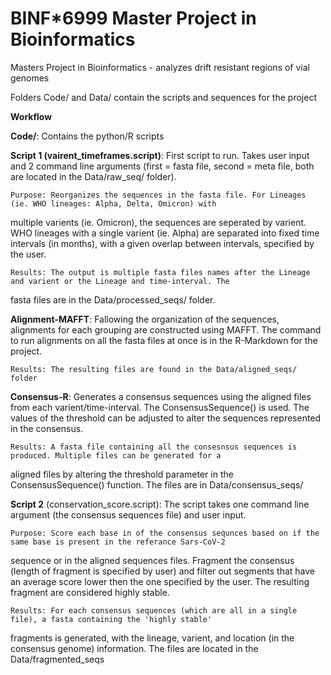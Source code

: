 # BINF*6999 Master Project in Bioinformatics
Masters Project in Bioinformatics - analyzes drift resistant regions of vial genomes 

Folders Code/ and Data/ contain the scripts and sequences for the project

**Workflow**

**Code/**: Contains the python/R scripts 

**Script 1 (vairent_timeframes.script)**: First script to run. Takes user input and 2 command line arguments (first = fasta 
file, second = meta file, both are located in the Data/raw_seq/ folder). 
	
	Purpose: Reorganizes the sequences in the fasta file. For Lineages (ie. WHO lineages: Alpha, Delta, Omicron) with 
multiple varients (ie. Omicron), the sequences are seperated by varient. WHO lineages with a single varient (ie. Alpha) are 
separated into fixed time intervals (in months), with a given overlap between intervals, specified by the user. 
	
	Results: The output is multiple fasta files names after the Lineage and varient or the Lineage and time-interval. The 
fasta files are in the Data/processed_seqs/ folder.
	
**Alignment-MAFFT**: Fallowing the organization of the sequences, alignments for each grouping are constructed using MAFFT. The 
command to run alignments on all the fasta files at once is in the R-Markdown for the project. 
	
	Results: The resulting files are found in the Data/aligned_seqs/ folder

**Consensus-R**: Generates a consensus sequences using the aligned files from each varient/time-interval. The 
ConsensusSequence() is used. The values of the threshold can be adjusted to alter the sequences represented in the consensus. 
	
	Results: A fasta file containing all the consesnsus sequences is produced. Multiple files can be generated for a 
aligned files by altering the threshold parameter in the ConsensusSequence() function. The files are in Data/consensus_seqs/

**Script 2** (conservation_score.script): The script takes one command line argument (the consensus sequences file) and user 
input.
	
	Purpose: Score each base in of the consensus sequnces based on if the same base is present in the referance Sars-CoV-2 
sequence or in the aligned sequences files. Fragment the consensus (length of fragment is specified by user) and filter out 
segments that have an average score lower then the one specified by the user. The resulting fragment are considered highly 
stable.
		
	Results: For each consensus sequences (which are all in a single file), a fasta containing the 'highly stable' 
fragments is generated, with the lineage, varient, and location (in the consensus genome) information. The files are located in 
the Data/fragmented_seqs



